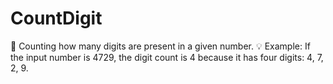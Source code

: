 # CountDigit
🔢 Counting how many digits are present in a given number. 💡 Example: If the input number is 4729, the digit count is 4 because it has four digits: 4, 7, 2, 9.
